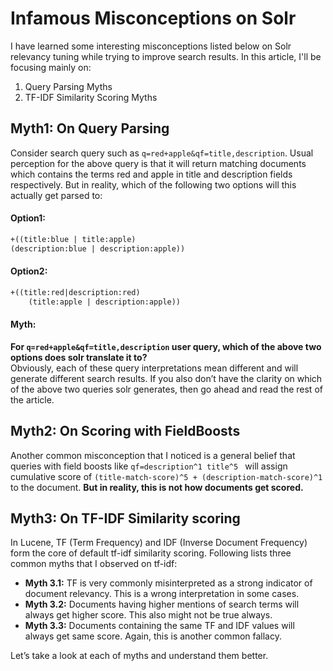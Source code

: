 
# Infamous Misconceptions on Solr
I have learned some interesting misconceptions listed below on Solr relevancy tuning while trying to improve search results. 
In this article, I'll be focusing mainly on:
1. Query Parsing Myths
2. TF-IDF Similarity Scoring Myths

## Myth1: On Query Parsing
Consider search query such as `q=red+apple&qf=title,description`. Usual perception for the above query is that it will return matching documents which contains the terms red and apple in title and description fields respectively. But in reality, which of the following two options will this actually get parsed to:

#### Option1: 
```markdown
+((title:blue | title:apple) 
(description:blue | description:apple))
````

#### Option2:
```markdown
+((title:red|description:red) 
    (title:apple | description:apple))
```
#### Myth:
**For `q=red+apple&qf=title,description` user query, which of the above two options does solr translate it to?**
<br/> Obviously, each of these query interpretations mean different and will generate different search results. If you also don’t have the clarity on which of the above two queries solr generates, then go ahead and read the rest of the article.

## Myth2: On Scoring with FieldBoosts
Another common misconception that I noticed is a general belief that queries with field boosts like `qf=description^1 title^5 ` will assign cumulative score of `(title-match-score)^5 + (description-match-score)^1` to the document. **But in reality, this is not how documents get scored.**

## Myth3: On TF-IDF Similarity scoring
In Lucene, TF (Term Frequency) and IDF (Inverse Document Frequency) form the core of default tf-idf similarity scoring. Following lists three common myths that I observed on tf-idf:
- **Myth 3.1:** TF is very commonly misinterpreted as a strong indicator of document relevancy. This is a wrong interpretation in some cases.
- **Myth 3.2:** Documents having higher mentions of search terms will always get higher score. This also might not be true always.
- **Myth 3.3:** Documents containing the same TF and IDF values will always get same score. Again, this is another common fallacy.

Let’s take a look at each of myths and understand them better.
